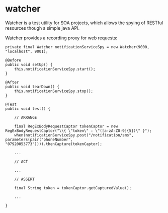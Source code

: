 
watcher
=======

Watcher is a test utility for SOA projects, which allows the spying of RESTful resources though a simple java API.

Watcher provides a recording proxy for web requests:

    private final Watcher notificationServiceSpy = new Watcher(9000, "localhost", 9001);

    @Before
    public void setUp() {
        this.notificationServiceSpy.start();
    }

    @After
    public void tearDown() {
        this.notificationServiceSpy.stop();
    }

    @Test
    public void test() {

        // ARRANGE

        final RegExBodyRequestCaptor tokenCaptor = new RegExBodyRequestCaptor("\\{ \"token\" : \"([a-zA-Z0-9]{5})\" }");
        when(notificationServiceSpy.post("/notification/sms", parameters(pair("phoneNumber", "07920053773")))).thenCapture(tokenCaptor);

        ...

        // ACT

        ...

        // ASSERT

        final String token = tokenCaptor.getCapturedValue();

        ...

    }
